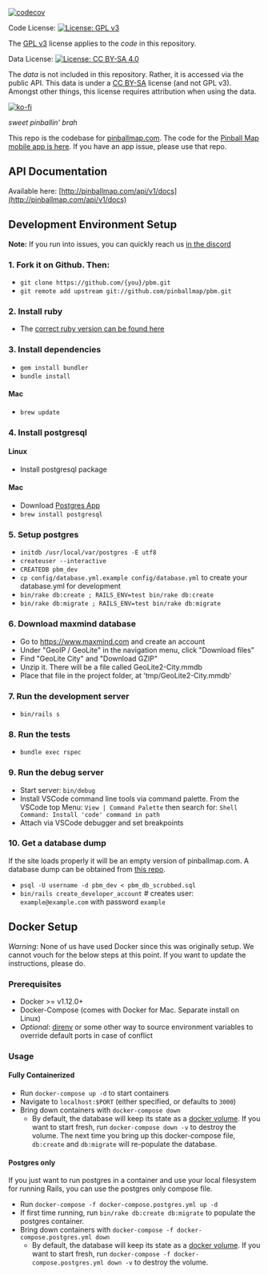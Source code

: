 [![codecov](https://codecov.io/gh/pinballmap/pbm/branch/master/graph/badge.svg?token=Kgt4ffi0RK)](https://codecov.io/gh/pinballmap/pbm)

Code License: [![License: GPL v3](https://img.shields.io/badge/License-GPLv3-blue.svg)](https://www.gnu.org/licenses/gpl-3.0)

The [GPL v3](LICENSE) license applies to the _code_ in this repository.

Data License: [![License: CC BY-SA 4.0](https://img.shields.io/badge/License-CC_BY--SA_4.0-lightgrey.svg)](https://creativecommons.org/licenses/by-sa/4.0/)

The _data_ is not included in this repository. Rather, it is accessed via the public API. This data is under a [CC BY-SA](LICENSE-CC-BY-SA) license (and not GPL v3). Amongst other things, this license requires attribution when using the data.

[![ko-fi](https://ko-fi.com/img/githubbutton_sm.svg)](https://ko-fi.com/P5P411XZAM)


*sweet pinballin' brah*

This repo is the codebase for [pinballmap.com](https://pinballmap.com). The code for the [Pinball Map mobile app is here](https://github.com/pinballmap/pbm-react). If you have an app issue, please use that repo.

## API Documentation

Available here: [http://pinballmap.com/api/v1/docs](http://pinballmap.com/api/v1/docs)

## Development Environment Setup

**Note:** If you run into issues, you can quickly reach us [in the discord](https://discord.gg/zK6xjyYHJf)

### 1. Fork it on Github. Then:
* `git clone https://github.com/{you}/pbm.git`
* `git remote add upstream git://github.com/pinballmap/pbm.git`

### 2. Install ruby

* The [correct ruby version can be found here](https://github.com/pinballmap/pbm/blob/master/.ruby-version)

### 3. Install dependencies
* `gem install bundler`
* `bundle install`

#### Mac

* `brew update`

### 4. Install postgresql

#### Linux

* Install postgresql package

#### Mac

* Download [Postgres App](http://postgresapp.com/)
* `brew install postgresql`

### 5. Setup postgres

* `initdb /usr/local/var/postgres -E utf8`
* `createuser --interactive`
* `CREATEDB pbm_dev`
* `cp config/database.yml.example config/database.yml` to create your database.yml for development
* `bin/rake db:create ; RAILS_ENV=test bin/rake db:create`
* `bin/rake db:migrate ; RAILS_ENV=test bin/rake db:migrate`

### 6. Download maxmind database
* Go to https://www.maxmind.com and create an account 
* Under "GeoIP / GeoLite" in the navigation menu, click "Download files"
* Find "GeoLite City" and "Download GZIP"
* Unzip it. There will be a file called GeoLite2-City.mmdb
* Place that file in the project folder, at 'tmp/GeoLite2-City.mmdb'

### 7. Run the development server
* `bin/rails s`

### 8. Run the tests
* `bundle exec rspec`

### 9. Run the debug server
* Start server: `bin/debug`
* Install VSCode command line tools via command palette. From the VSCode top Menu: `View | Command Palette` then search for: `Shell Command: Install 'code' command in path`
* Attach via VSCode debugger and set breakpoints

### 10. Get a database dump

If the site loads properly it will be an empty version of pinballmap.com. A database dump can be obtained from [this repo](https://github.com/pinballmap/pbm-db-dump).

* `psql -U username -d pbm_dev < pbm_db_scrubbed.sql`
* `bin/rails create_developer_account` # creates user: `example@example.com` with password `example`


## Docker Setup

_Warning_: None of us have used Docker since this was originally setup. We cannot vouch for the below steps at this point. If you want to update the instructions, please do.

### Prerequisites
* Docker >= v1.12.0+
* Docker-Compose (comes with Docker for Mac. Separate install on Linux)
* _Optional_: [direnv](http://direnv.net/) or some other way to source environment variables to override default ports in case of conflict

### Usage
#### Fully Containerized
* Run `docker-compose up -d` to start containers
* Navigate to `localhost:$PORT` (either specified, or defaults to `3000`)
* Bring down containers with `docker-compose down`
  * By default, the database will keep its state as a [docker volume](https://docs.docker.com/storage/volumes/). If you want to start fresh, run `docker-compose down -v` to destroy the volume. The next time you bring up this docker-compose file, `db:create` and `db:migrate` will re-populate the database.

#### Postgres only
If you just want to run postgres in a container and use your local filesystem for running Rails, you can use the postgres only compose file.
* Run `docker-compose -f docker-compose.postgres.yml up -d`
* If first time running, run `bin/rake db:create db:migrate` to populate the postgres container.
* Bring down containers with `docker-compose -f docker-compose.postgres.yml down`
  * By default, the database will keep its state as a [docker volume](https://docs.docker.com/storage/volumes/). If you want to start fresh, run `docker-compose -f docker-compose.postgres.yml down -v` to destroy the volume.

